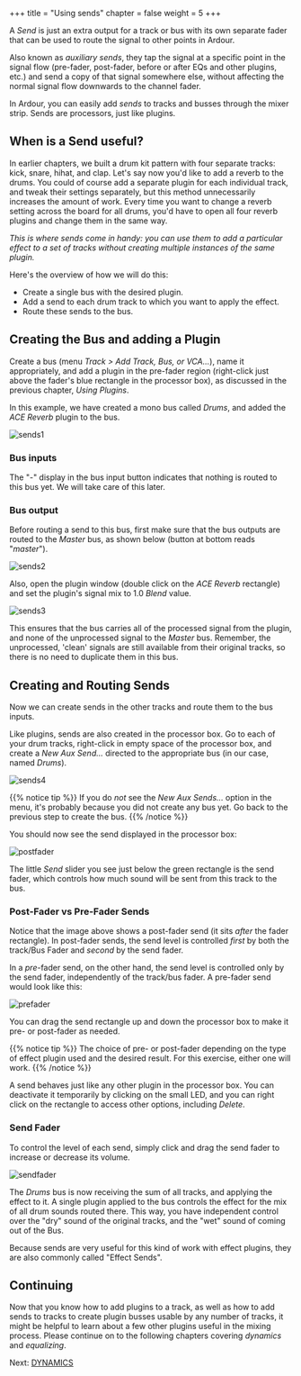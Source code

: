 +++
title = "Using sends"
chapter = false
weight = 5
+++

A _Send_ is just an extra output for a track or bus with its own separate
fader that can be used to route the signal to other points in Ardour.

Also known as _auxiliary sends_, they tap the signal at a specific point in
the signal flow (pre-fader, post-fader, before or after EQs and other plugins,
etc.) and send a copy of that signal somewhere else, without affecting the
normal signal flow downwards to the channel fader.

In Ardour, you can easily add _sends_ to tracks and busses through the mixer
strip. Sends are processors, just like plugins.

## When is a Send useful? 

In earlier chapters, we built a drum kit pattern with four separate tracks:
kick, snare, hihat, and clap. Let's say now you'd like to add a reverb to the
drums. You could of course add a separate plugin for each individual track,
and tweak their settings separately, but this method unnecessarily increases
the amount of work. Every time you want to change a reverb setting across the
board for all drums, you'd have to open all four reverb plugins and change
them in the same way.

*This is where sends come in handy: you can use them to add a particular
effect to a set of tracks without creating multiple instances of the same
plugin.*

Here's the overview of how we will do this:

* Create a single bus with the desired plugin.
* Add a send to each drum track to which you want to apply the effect.
* Route these sends to the bus.

## Creating the Bus and adding a Plugin

Create a bus (menu *Track > Add Track, Bus, or VCA...*), name it
appropriately, and add a plugin in the pre-fader region (right-click just
above the fader's blue rectangle in the processor box), as discussed in the
previous chapter, _Using Plugins_.

In this example, we have created a mono bus called _Drums_, and added the
_ACE Reverb_ plugin to the bus.

![sends1](en/ardour7-ace-reverb-in-mixer-strip.png) 

### Bus inputs

The "-" display in the bus input button indicates that nothing is routed to
this bus yet. We will take care of this later.

### Bus output

Before routing a send to this bus, first make sure that the bus outputs are
routed to the _Master_ bus, as shown below (button at bottom reads "*master*").

![sends2](en/Ardour4_Sends_2.png) 

Also, open the plugin window (double click on the _ACE Reverb_ rectangle) and
set the plugin's signal mix to 1.0 _Blend_ value.

![sends3](en/ardour7-ace-reverb-settings.png) 

This ensures that the bus carries all of the processed signal from the plugin,
and none of the unprocessed signal to the _Master_ bus. Remember, the
unprocessed, 'clean' signals are still available from their original tracks,
so there is no need to duplicate them in this bus.

## Creating and Routing Sends

Now we can create sends in the other tracks and route them to the bus inputs.

Like plugins, sends are also created in the processor box. Go to each of your
drum tracks, right-click in empty space of the processor box, and create a
_New Aux Send..._ directed to the appropriate bus (in our case, named _Drums_).

![sends4](en/ardour7-adding-aux-send.png) 

{{% notice tip %}}
If you do *not* see the _New Aux Sends..._ option in the menu, it's probably
because you did not create any bus yet. Go back to the previous step to create
the bus.
{{% /notice %}}

You should now see the send displayed in the processor box:

![postfader](en/ardour7-post-fader-send.png) 

The little _Send_ slider you see just below the green rectangle is the send
fader, which  controls how much sound will be sent from this track to the bus.

### Post-Fader vs Pre-Fader Sends

Notice that the image above shows a post-fader send (it sits _after_ the fader
rectangle). In post-fader sends, the send level is controlled _first_ by both
the track/Bus Fader and _second_ by the send fader.

In a _pre_-fader send, on the other hand, the send level is controlled only by
the send fader, independently of the track/bus fader. A pre-fader send would
look like this:

![prefader](en/ardour7-pre-fader-send.png) 

You can drag the send rectangle up and down the processor box to make it pre-
or post-fader as needed.

{{% notice tip %}}
The choice of pre- or post-fader depending on the type of effect plugin
used and the desired result. For this exercise, either one will work.
{{% /notice %}}

A send behaves just like any other plugin in the processor box. You can
deactivate it temporarily by clicking on the small LED, and you can right
click on the rectangle to access other options, including _Delete_.

### Send Fader

To control the level of each send, simply click and drag the send fader to
increase or decrease its volume.

![sendfader](en/Ardour4_Send_Fader.png) 

The _Drums_ bus is now receiving the sum of all tracks, and applying the effect
to it. A single plugin applied to the bus controls the effect for the mix of
all drum sounds routed there. This way, you have independent control over the
"dry" sound of the original tracks, and the "wet" sound of coming out of the
Bus. 

Because sends are very useful for this kind of work with effect plugins, they
are also commonly called "Effect Sends".

## Continuing

Now that you know how to add plugins to a track, as well as how to add sends
to tracks to create plugin busses usable by any number of tracks, it might be
helpful to learn about a few other plugins useful in the mixing process.
Please continue on to the following chapters covering _dynamics_ and
_equalizing_.

Next: [DYNAMICS](../dynamics)
